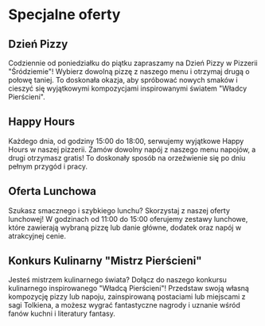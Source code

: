# Specjalne oferty

## Dzień Pizzy
Codziennie od poniedziałku do piątku zapraszamy na Dzień Pizzy w Pizzerii "Śródziemie"! Wybierz dowolną pizzę z naszego menu i otrzymaj drugą o połowę taniej. To doskonała okazja, aby spróbować nowych smaków i cieszyć się wyjątkowymi kompozycjami inspirowanymi światem "Władcy Pierścieni".


## Happy Hours
Każdego dnia, od godziny 15:00 do 18:00, serwujemy wyjątkowe Happy Hours w naszej pizzerii. Zamów dowolny napój z naszego menu napojów, a drugi otrzymasz gratis! To doskonały sposób na orzeźwienie się po dniu pełnym przygód i pracy.


## Oferta Lunchowa
Szukasz smacznego i szybkiego lunchu? Skorzystaj z naszej oferty lunchowej! W godzinach od 11:00 do 15:00 oferujemy zestawy lunchowe, które zawierają wybraną pizzę lub danie główne, dodatek oraz napój w atrakcyjnej cenie.


## Konkurs Kulinarny "Mistrz Pierścieni"
Jesteś mistrzem kulinarnego świata? Dołącz do naszego konkursu kulinarnego inspirowanego "Władcą Pierścieni"! Przedstaw swoją własną kompozycję pizzy lub napoju, zainspirowaną postaciami lub miejscami z sagi Tolkiena, a możesz wygrać fantastyczne nagrody i uznanie wśród fanów kuchni i literatury fantasy.
